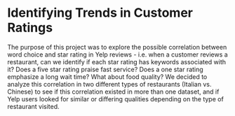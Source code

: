 # Identifying Trends in Customer Ratings
The purpose of this project was to explore the possible correlation between word choice and star rating in Yelp reviews - i.e. when a customer reviews a restaurant, can we identify if each star rating has keywords associated with it? Does a five star rating praise fast service? Does a one star rating emphasize a long wait time? What about food quality?
We decided to analyze this correlation in two different types of restaurants (Italian vs. Chinese) to see if this correlation existed in more than one dataset, and if Yelp users looked for similar or differing qualities depending on the type of restaurant visited.
